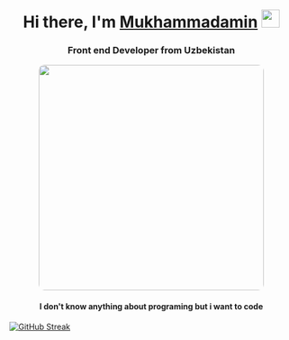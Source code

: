 <!-- [![Readme Quotes](https://quotes-github-readme.vercel.app/api?type=horizontal&theme=dark)](https://github.com/piyushsuthar/github-readme-quotes) -->

<h1 align="center">Hi there, I'm <a href="https://daniilshat.ru/" target="_blank">Mukhammadamin</a> 
<img src="https://github.com/blackcater/blackcater/raw/main/images/Hi.gif" height="32"/></h1>
<h3 align="center">Front end Developer from Uzbekistan </h3>

<div width=100% align="center">
<img src="https://steamuserimages-a.akamaihd.net/ugc/5086284433618610132/DE992BE079ADAFABCAD0A3C1EC50A49279D29C9B/?imw=512&amp;imh=560&amp;ima=fit&amp;impolicy=Letterbox&amp;imcolor=%23000000&amp;letterbox=true" style="width: 400px;border-radius: 10px;"  /></h1>
<h4>
  I don't know anything about programing but i want to code 
  </h4>
</div>


[![GitHub Streak](http://github-readme-streak-stats.herokuapp.com?user=Mukhammad-amin-ai&theme=dark&card_width=1000)](https://git.io/streak-stats)

